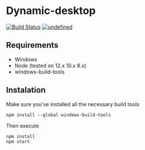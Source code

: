 # Dynamic-desktop
[![Build Status](https://travis-ci.org/JaroslawPokropinski/Dynamic-desktop.svg?branch=master)](https://travis-ci.org/JaroslawPokropinski/Dynamic-desktop)
<a href=# target="_blank"><img alt="undefined" src="https://badgen.net/badge/Download/Windows/?color=blue&icon=windows&label"></a>
## Requirements
+ Windows
+ Node (tested on 12.x 10.x 8.x)
+ windows-build-tools
## Instalation
Make sure you've installed all the necessary build tools
```
npm install --global windows-build-tools
```
Then execute
```
npm install
npm start
```
